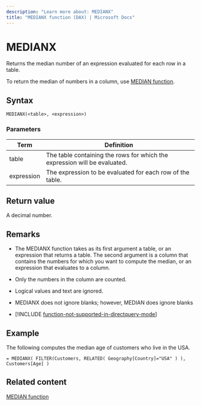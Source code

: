 ```yaml
---
description: "Learn more about: MEDIANX"
title: "MEDIANX function (DAX) | Microsoft Docs"
---
```

# MEDIANX
  
Returns the median number of an expression evaluated for each row in a table.  
  
To return the median of numbers in a column, use [MEDIAN function](median-function-dax.md).  
  
## Syntax  
  
```dax
MEDIANX(<table>, <expression>)  
```
  
### Parameters  
  
|Term|Definition|  
|--------|--------------|  
|table|The table containing the rows for which the expression will be evaluated.|  
|expression|The expression to be evaluated for each row of the table.|  
  
## Return value

A decimal number.  
  
## Remarks

- The MEDIANX function takes as its first argument a table, or an expression that returns a table. The second argument is a column that contains the numbers for which you want to compute the median, or an expression that evaluates to a column.  
  
- Only the numbers in the column are counted. 

- Logical values and text are ignored.

- MEDIANX does not ignore blanks; however, MEDIAN does ignore blanks  

- [!INCLUDE [function-not-supported-in-directquery-mode](includes/function-not-supported-in-directquery-mode.md)]

## Example

The following computes the median age of customers who live in the USA.  
  
```dax
= MEDIANX( FILTER(Customers, RELATED( Geography[Country]="USA" ) ), Customers[Age] )  
```
  
## Related content

[MEDIAN function](median-function-dax.md)  

